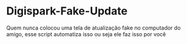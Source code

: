 # Digispark-Fake-Update
Quem nunca colocou uma tela de atualização fake no computador do amigo, esse script automatiza isso ou seja ele faz isso por você
